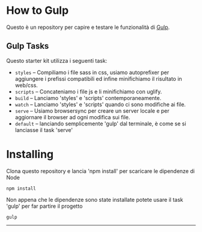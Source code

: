 How to Gulp
========================================

Questo è un repository per capire e testare le funzionalità di [Gulp].

## Gulp Tasks

Questo starter kit utilizza i seguenti task:

* `styles` – Compiliamo i file sass in css, usiamo autoprefixer per aggiungere i prefissi compatibili ed infine minifichiamo il risultato in web/css.
* `scripts` – Concateniamo i file js e li minifichiamo con uglify.
* `build` – Lanciamo 'styles' e 'scripts' contemporaneamente.
* `watch` – Lanciamo 'styles' e 'scripts' quando ci sono modifiche ai file.
* `serve` – Usiamo browsersync per creare un server locale e per aggiornare il browser ad ogni modifica sui file.
* `default` – lanciando semplicemente 'gulp' dal terminale, è come se si lanciasse il task 'serve'


# Installing

Clona questo repository e lancia 'npm install' per scaricare le dipendenze di Node

    npm install
    
Non appena che le dipendenze sono state installate potete usare il task 'gulp' per far partire il progetto

    gulp
    
-------------------
[Gulp]:http://gulpjs.com/
